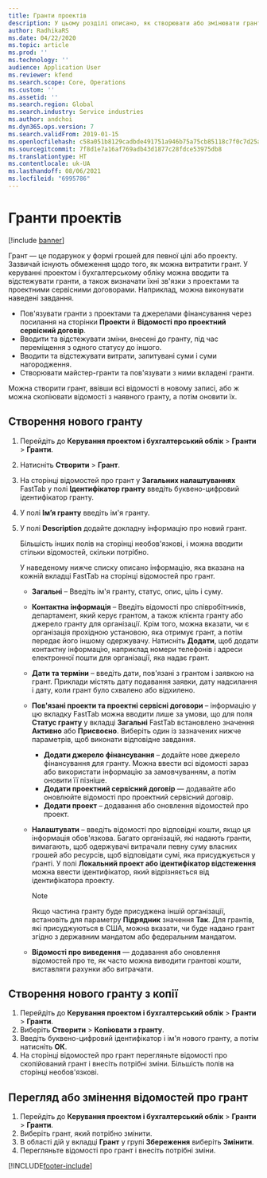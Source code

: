 ```yaml
---
title: Гранти проектів
description: У цьому розділі описано, як створювати або змінювати грант.
author: RadhikaRS
ms.date: 04/22/2020
ms.topic: article
ms.prod: ''
ms.technology: ''
audience: Application User
ms.reviewer: kfend
ms.search.scope: Core, Operations
ms.custom: ''
ms.assetid: ''
ms.search.region: Global
ms.search.industry: Service industries
ms.author: andchoi
ms.dyn365.ops.version: 7
ms.search.validFrom: 2019-01-15
ms.openlocfilehash: c58a051b8129cadbde491751a946b75a75cb85118c7f0c7d25a06d322ffea596
ms.sourcegitcommit: 7f8d1e7a16af769adb43d1877c28fdce53975db8
ms.translationtype: HT
ms.contentlocale: uk-UA
ms.lasthandoff: 08/06/2021
ms.locfileid: "6995786"
---
```

# <a name="project-grants"></a>Гранти проектів

[!include [banner](../includes/banner.md)]

Грант — це подарунок у формі грошей для певної цілі або проекту. Зазвичай існують обмеження щодо того, як можна витратити грант. У керуванні проектом і бухгалтерському обліку можна вводити та відстежувати гранти, а також визначати їхні зв'язки з проектами та проектними сервісними договорами. Наприклад, можна виконувати наведені завдання.

- Пов'язувати гранти з проектами та джерелами фінансування через посилання на сторінки **Проекти** й **Відомості про проектний сервісний договір**.
- Вводити та відстежувати зміни, внесені до гранту, під час переміщення з одного статусу до іншого.
- Вводити та відстежувати витрати, запитувані суми і суми нагородження.
- Створювати майстер-гранти та пов'язувати з ними вкладені гранти.

Можна створити грант, ввівши всі відомості в новому записі, або ж можна скопіювати відомості з наявного гранту, а потім оновити їх.

## <a name="create-a-new-grant"></a>Створення нового гранту

1. Перейдіть до **Керування проектом і бухгалтерський облік** \> **Гранти** \> **Гранти**.
2. Натисніть **Створити** \> **Грант**.
3. На сторінці відомостей про грант у **Загальних налаштуваннях** FastTab у полі **Ідентифікатор гранту** введіть буквено-цифровий ідентифікатор гранту.
4. У полі **Ім’я гранту** введіть ім'я гранту.
5. У полі **Description** додайте докладну інформацію про новий грант.

    Більшість інших полів на сторінці необов'язкові, і можна вводити стільки відомостей, скільки потрібно.

    У наведеному нижче списку описано інформацію, яка вказана на кожній вкладці FastTab на сторінці відомостей про грант.

    - **Загальні** – Введіть ім'я гранту, статус, опис, ціль і суму.
    - **Контактна інформація** – Введіть відомості про співробітників, департамент, який керує грантом, а також клієнта гранту або джерело гранту для організації. Крім того, можна вказати, чи є організація прохідною установою, яка отримує грант, а потім передає його іншому одержувачу. Натисніть **Додати**, щоб додати контактну інформацію, наприклад номери телефонів і адреси електронної пошти для організації, яка надає грант.
    - **Дати та терміни** – введіть дати, пов'язані з грантом і заявкою на грант. Приклади містять дату подавання заявки, дату надсилання і дату, коли грант було схвалено або відхилено.
    - **Пов'язані проекти та проектні сервісні договори** – інформацію у цю вкладку FastTab можна вводити лише за умови, що для поля **Статус гранту** у вкладці **Загальні** FastTab встановлено значення **Активно** або **Присвоєно**. Виберіть один із зазначених нижче параметрів, щоб виконати відповідне завдання.

        - **Додати джерело фінансування** – додайте нове джерело фінансування для гранту. Можна ввести всі відомості зараз або використати інформацію за замовчуванням, а потім оновити її пізніше.
        - **Додати проектний сервісний договір** — додавайте або оновлюйте відомості про проектний сервісний договір.
        - **Додати проект** – додавання або оновлення відомостей про проект.

    - **Налаштувати** – введіть відомості про відповідні кошти, якщо ця інформація обов'язкова. Багато організацій, які надають гранти, вимагають, щоб одержувачі витрачали певну суму власних грошей або ресурсів, щоб відповідати сумі, яка присуджується у ґранті. У полі **Локальний проект або ідентифікатор відстеження** можна ввести ідентифікатор, який відрізняється від ідентифікатора проекту.

        > [!NOTE]
        > Якщо частина гранту буде присуджена іншій організації, встановіть для параметру **Підрядник** значення **Так**. Для грантів, які присуджуються в США, можна вказати, чи буде надано грант згідно з державним мандатом або федеральним мандатом.

    - **Відомості про виведення** — додавання або оновлення відомостей про те, як часто можна виводити грантові кошти, виставляти рахунки або витрачати.

## <a name="create-a-new-grant-from-a-copy"></a>Створення нового гранту з копії

1. Перейдіть до **Керування проектом і бухгалтерський облік** \> **Гранти** \> **Гранти**.
2. Виберіть **Створити** \> **Копіювати з гранту**.
3. Введіть буквено-цифровий ідентифікатор і ім'я нового гранту, а потім натисніть **ОК**.
4. На сторінці відомостей про грант перегляньте відомості про скопійований грант і внесіть потрібні зміни. Більшість полів на сторінці необов'язкові.

## <a name="view-or-modify-grant-details"></a>Перегляд або змінення відомостей про грант

1. Перейдіть до **Керування проектом і бухгалтерський облік** \> **Гранти** \> **Гранти**.
2. Виберіть грант, який потрібно змінити.
3. В області дій у вкладці **Грант** у групі **Збереження** виберіть **Змінити**.
4. Перегляньте відомості про грант і внесіть потрібні зміни.


[!INCLUDE[footer-include](../includes/footer-banner.md)]